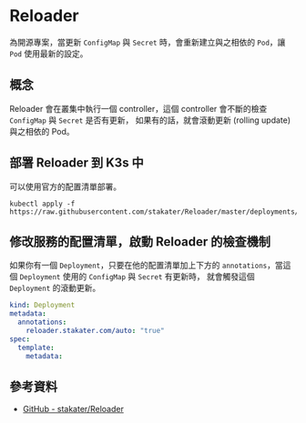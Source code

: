 # Reloader

為開源專案，當更新 `ConfigMap` 與 `Secret` 時，會重新建立與之相依的 `Pod`，讓 `Pod` 使用最新的設定。

## 概念

Reloader 會在叢集中執行一個 controller，這個 controller 會不斷的檢查 `ConfigMap` 與 `Secret` 是否有更新，
如果有的話，就會滾動更新 (rolling update) 與之相依的 Pod。

## 部署 Reloader 到 K3s 中

可以使用官方的配置清單部署。

```shell
kubectl apply -f https://raw.githubusercontent.com/stakater/Reloader/master/deployments/kubernetes/reloader.yaml
```

## 修改服務的配置清單，啟動 Reloader 的檢查機制

如果你有一個 `Deployment`，只要在他的配置清單加上下方的 `annotations`，當這個 `Deployment` 使用的 `ConfigMap` 與 `Secret` 有更新時，
就會觸發這個 `Deployment` 的滾動更新。

```yaml
kind: Deployment
metadata:
  annotations:
    reloader.stakater.com/auto: "true"
spec:
  template:
    metadata:
```

## 參考資料

- [GitHub - stakater/Reloader](https://github.com/stakater/Reloader)
